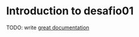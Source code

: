 # Introduction to desafio01

TODO: write [great documentation](http://jacobian.org/writing/what-to-write/)
